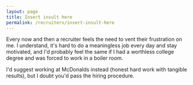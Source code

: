```yaml
---
layout: page
title: Insert insult here
permalink: /recruiters/insert-insult-here
---
```

Every now and then a recruiter feels the need to vent their frustration on me. I understand, it's hard to do a meaningless
job every day and stay motivated, and I'd probably feel the same if I had a worthless college degree and was forced to
work in a boiler room.

I'd suggest working at McDonalds instead (honest hard work with tangible results), but I doubt you'd pass the hiring procedure.

